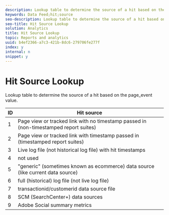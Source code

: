 ```yaml
---
description: Lookup table to determine the source of a hit based on the page_event value.
keywords: Data Feed;hit;source
seo-description: Lookup table to determine the source of a hit based on the page_event value.
seo-title: Hit Source Lookup
solution: Analytics
title: Hit Source Lookup
topic: Reports and analytics
uuid: b4ef2366-a7c3-421b-8dc6-279706fe277f
index: y
internal: n
snippet: y
---
```


# Hit Source Lookup

Lookup table to determine the source of a hit based on the page_event value.

|  ID  | Hit source  |
|---|---|
|  1  | Page view or tracked link with no timestamp passed in (non-timestamped report suites)  |
|  2  | Page view or tracked link with timestamp passed in (timestamped report suites)  |
|  3  | Live log file (not historical log file) with hit timestamps  |
|  4  | not used  |
|  5  | "generic" (sometimes known as ecommerce) data source (like current data source)  |
|  6  | full (historical) log file (not live log file)  |
|  7  | transactionid/customerid data source file  |
|  8  | SCM (SearchCenter+) data sources  |
|  9  | Adobe Social summary metrics  |

